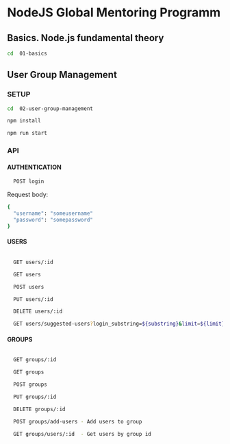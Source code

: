 # NodeJS Global Mentoring Programm

## Basics. Node.js fundamental theory

```sh
cd  01-basics

```

## User Group Management

### SETUP

```sh
cd  02-user-group-management

npm install

npm run start

```

### API


#### AUTHENTICATION

```sh
  POST login
```
  Request body:
```sh
{
  "username": "someusername"
  "password": "somepassword"
}
```


#### USERS

```sh

  GET users/:id

  GET users

  POST users

  PUT users/:id

  DELETE users/:id

  GET users/suggested-users?login_substring=${substring}&limit=${limit}

```

#### GROUPS

```sh

  GET groups/:id

  GET groups

  POST groups

  PUT groups/:id

  DELETE groups/:id

  POST groups/add-users - Add users to group

  GET groups/users/:id  - Get users by group id

```

